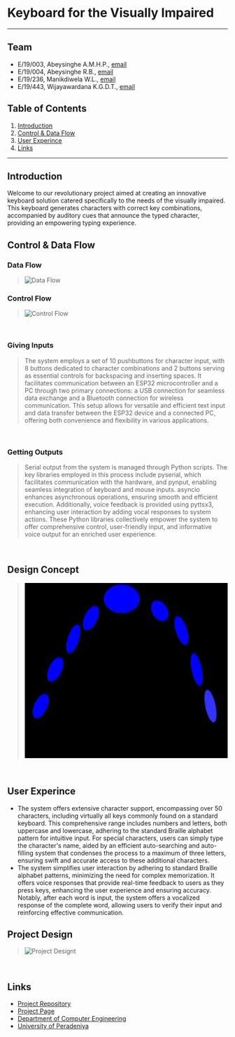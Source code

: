 # Keyboard for the Visually Impaired

---

<!--
This is a sample image, to show how to add images to your page. To learn more options, please refer [this](https://projects.ce.pdn.ac.lk/docs/faq/how-to-add-an-image/)

![Sample Image](./images/sample.png)
 -->

## Team

- E/19/003, Abeysinghe A.M.H.P., [email](e19003@eng.pdn.ac.lk)
- E/19/004, Abeysinghe R.B., [email](e19004@eng.pdn.ac.lk)
- E/19/236, Manikdiwela W.L., [email](e19236@eng.pdn.ac.lk)
- E/19/443, Wijayawardana K.G.D.T., [email](e19443@eng.pdn.ac.lk)

## Table of Contents

1. [Introduction](#introduction)
2. [Control & Data Flow](#control-&-data-flow)
3. [User Experince](#user-experince)
4. [Links](#links)

---

## Introduction

Welcome to our revolutionary project aimed at creating an innovative keyboard solution catered specifically to the needs of the visually impaired. This keyboard generates characters with correct key combinations, accompanied by auditory cues that announce the typed character, providing an empowering typing experience.

## Control & Data Flow

### Data Flow

> <img src="./docs/images/dataflow.jpg" alt="Data Flow" width="600" height="400">

  
### Control Flow

> <img src="./docs/images/controlflow.jpg" alt="Control Flow" width="600" height="400">

  <br>

### Giving Inputs

> The system employs a set of 10 pushbuttons for character input, with 8 buttons dedicated to character combinations and 2 buttons serving as essential controls for backspacing and inserting spaces. It facilitates communication between an ESP32 microcontroller and a PC through two primary connections: a USB connection for seamless data exchange and a Bluetooth connection for wireless communication. This setup allows for versatile and efficient text input and data transfer between the ESP32 device and a connected PC, offering both convenience and flexibility in various applications.

 <br>

### Getting Outputs

> Serial output from the system is managed through Python scripts. The key libraries employed in this process include pyserial, which facilitates communication with the hardware, and pynput, enabling seamless integration of keyboard and mouse inputs. asyncio enhances asynchronous operations, ensuring smooth and efficient execution. Additionally, voice feedback is provided using pyttsx3, enhancing user interaction by adding vocal responses to system actions. These Python libraries collectively empower the system to offer comprehensive control, user-friendly input, and informative voice output for an enriched user experience.

<br>

## Design Concept
> <img src="./docs/images/designconcept.jpg" alt="Design Concept" width="600" height="400">

  <br>
 
## User Experince

- The system offers extensive character support, encompassing over 50 characters, including virtually all keys commonly found on a standard keyboard. This comprehensive range includes numbers and letters, both uppercase and lowercase, adhering to the standard Braille alphabet pattern for intuitive input. For special characters, users can simply type the character's name, aided by an efficient auto-searching and auto-filling system that condenses the process to a maximum of three letters, ensuring swift and accurate access to these additional characters.
- The system simplifies user interaction by adhering to standard Braille alphabet patterns, minimizing the need for complex memorization. It offers voice responses that provide real-time feedback to users as they press keys, enhancing the user experience and ensuring accuracy. Notably, after each word is input, the system offers a vocalized response of the complete word, allowing users to verify their input and reinforcing effective communication.

## Project Design
> <img src="./docs/images/projectdesign.jpg" alt="Project Designt" width="600" height="400">

  <br>

## Links

- [Project Repository](https://github.com/cepdnaclk/e19-co227-Keyboard-for-Visually-Impaired)
- [Project Page](https://cepdnaclk.github.io/e19-co227-Keyboard-for-Visually-Impaired)
- [Department of Computer Engineering](http://www.ce.pdn.ac.lk/)
- [University of Peradeniya](https://eng.pdn.ac.lk/)

[//]: # "Please refer this to learn more about Markdown syntax"
[//]: # "https://github.com/adam-p/markdown-here/wiki/Markdown-Cheatsheet"
